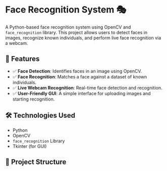 # Face Recognition System 🎭

A Python-based face recognition system using OpenCV and `face_recognition` library. This project allows users to detect faces in images, recognize known individuals, and perform live face recognition via a webcam.

## 📌 Features
- ✅ **Face Detection**: Identifies faces in an image using OpenCV.
- ✅ **Face Recognition**: Matches a face against a dataset of known individuals.
- ✅ **Live Webcam Recognition**: Real-time face detection and recognition.
- ✅ **User-Friendly GUI**: A simple interface for uploading images and starting recognition.

## 🛠️ Technologies Used
- Python
- OpenCV
- `face_recognition` Library
- Tkinter (for GUI)

## 📂 Project Structure
